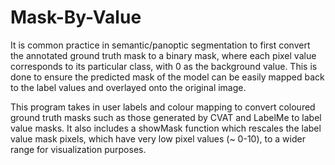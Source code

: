 # Mask-By-Value
It is common practice in semantic/panoptic segmentation to first convert the annotated ground truth mask to a binary mask, where each pixel value corresponds to its particular class, with 0 as the background value. This is done to ensure the predicted mask of the model can be easily mapped back to the label values and overlayed onto the original image. 

This program takes in user labels and colour mapping to convert coloured ground truth masks such as those generated by CVAT and LabelMe to label value masks. It also includes a showMask function which rescales the label value mask pixels, which have very low pixel values (~ 0-10), to a wider range for visualization purposes. 
